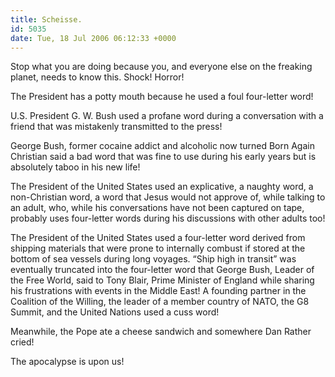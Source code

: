 ```yaml
---
title: Scheisse.
id: 5035
date: Tue, 18 Jul 2006 06:12:33 +0000
---
```


Stop what you are doing because you, and everyone else on the freaking planet, needs to know this. Shock! Horror!  

The President has a potty mouth because he used a foul four-letter word!  

U.S. President G. W. Bush used a profane word during a conversation with a friend that was mistakenly transmitted to the press!  

George Bush, former cocaine addict and alcoholic now turned Born Again Christian said a bad word that was fine to use during his early years but is absolutely taboo in his new life!  

The President of the United States used an explicative, a naughty word, a non-Christian word, a word that Jesus would not approve of, while talking to an adult, who, while his conversations have not been captured on tape, probably uses four-letter words during his discussions with other adults too!  

The President of the United States used a four-letter word derived from shipping materials that were prone to internally combust if stored at the bottom of sea vessels during long voyages. “Ship high in transit” was eventually truncated into the four-letter word that George Bush, Leader of the Free World, said to Tony Blair, Prime Minister of England while sharing his frustrations with events in the Middle East! A founding partner in the Coalition of the Willing, the leader of a member country of NATO, the G8 Summit, and the United Nations used a cuss word!  

Meanwhile, the Pope ate a cheese sandwich and somewhere Dan Rather cried!  

The apocalypse is upon us!





